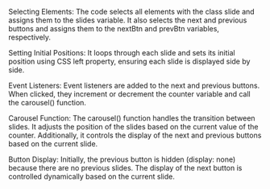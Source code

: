 Selecting Elements: The code selects all elements with the class slide and assigns them to the slides variable. It also selects the next and previous buttons and assigns them to the nextBtn and prevBtn variables, respectively.

Setting Initial Positions: It loops through each slide and sets its initial position using CSS left property, ensuring each slide is displayed side by side.

Event Listeners: Event listeners are added to the next and previous buttons. When clicked, they increment or decrement the counter variable and call the carousel() function.

Carousel Function: The carousel() function handles the transition between slides. It adjusts the position of the slides based on the current value of the counter. Additionally, it controls the display of the next and previous buttons based on the current slide.

Button Display: Initially, the previous button is hidden (display: none) because there are no previous slides. The display of the next button is controlled dynamically based on the current slide.
